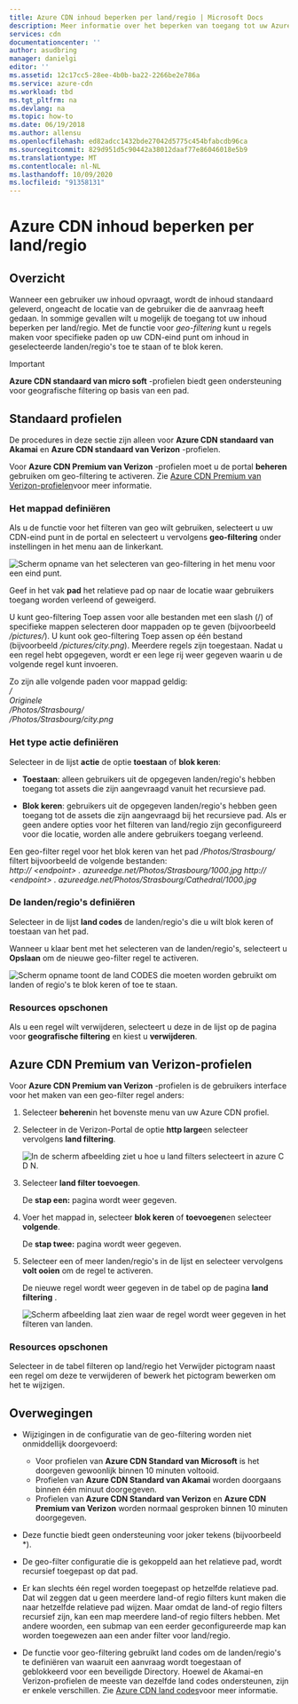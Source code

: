 ```yaml
---
title: Azure CDN inhoud beperken per land/regio | Microsoft Docs
description: Meer informatie over het beperken van toegang tot uw Azure CDN inhoud met behulp van de functie voor geo-filtering.
services: cdn
documentationcenter: ''
author: asudbring
manager: danielgi
editor: ''
ms.assetid: 12c17cc5-28ee-4b0b-ba22-2266be2e786a
ms.service: azure-cdn
ms.workload: tbd
ms.tgt_pltfrm: na
ms.devlang: na
ms.topic: how-to
ms.date: 06/19/2018
ms.author: allensu
ms.openlocfilehash: ed82adcc1432bde27042d5775c454bfabcdb96ca
ms.sourcegitcommit: 829d951d5c90442a38012daaf77e86046018e5b9
ms.translationtype: MT
ms.contentlocale: nl-NL
ms.lasthandoff: 10/09/2020
ms.locfileid: "91358131"
---
```

# <a name="restrict-azure-cdn-content-by-countryregion"></a>Azure CDN inhoud beperken per land/regio

## <a name="overview"></a>Overzicht
Wanneer een gebruiker uw inhoud opvraagt, wordt de inhoud standaard geleverd, ongeacht de locatie van de gebruiker die de aanvraag heeft gedaan. In sommige gevallen wilt u mogelijk de toegang tot uw inhoud beperken per land/regio. Met de functie voor *geo-filtering* kunt u regels maken voor specifieke paden op uw CDN-eind punt om inhoud in geselecteerde landen/regio's toe te staan of te blok keren.

> [!IMPORTANT]
> **Azure CDN standaard van micro soft** -profielen biedt geen ondersteuning voor geografische filtering op basis van een pad.
> 

## <a name="standard-profiles"></a>Standaard profielen
De procedures in deze sectie zijn alleen voor **Azure CDN standaard van Akamai** en **Azure CDN standaard van Verizon** -profielen. 

Voor **Azure CDN Premium van Verizon** -profielen moet u de portal **beheren** gebruiken om geo-filtering te activeren. Zie [Azure CDN Premium van Verizon-profielen](#azure-cdn-premium-from-verizon-profiles)voor meer informatie.

### <a name="define-the-directory-path"></a>Het mappad definiëren
Als u de functie voor het filteren van geo wilt gebruiken, selecteert u uw CDN-eind punt in de portal en selecteert u vervolgens **geo-filtering** onder instellingen in het menu aan de linkerkant. 

![Scherm opname van het selecteren van geo-filtering in het menu voor een eind punt.](./media/cdn-filtering/cdn-geo-filtering-standard.png)

Geef in het vak **pad** het relatieve pad op naar de locatie waar gebruikers toegang worden verleend of geweigerd. 

U kunt geo-filtering Toep assen voor alle bestanden met een slash (/) of specifieke mappen selecteren door mappaden op te geven (bijvoorbeeld */pictures/*). U kunt ook geo-filtering Toep assen op één bestand (bijvoorbeeld */pictures/city.png*). Meerdere regels zijn toegestaan. Nadat u een regel hebt opgegeven, wordt er een lege rij weer gegeven waarin u de volgende regel kunt invoeren.

Zo zijn alle volgende paden voor mappad geldig:   
*/*                                 
*Originele*     
*/Photos/Strasbourg/*     
*/Photos/Strasbourg/city.png*

### <a name="define-the-type-of-action"></a>Het type actie definiëren

Selecteer in de lijst **actie** de optie **toestaan** of **blok keren**: 

- **Toestaan**: alleen gebruikers uit de opgegeven landen/regio's hebben toegang tot assets die zijn aangevraagd vanuit het recursieve pad.

- **Blok keren**: gebruikers uit de opgegeven landen/regio's hebben geen toegang tot de assets die zijn aangevraagd bij het recursieve pad. Als er geen andere opties voor het filteren van land/regio zijn geconfigureerd voor die locatie, worden alle andere gebruikers toegang verleend.

Een geo-filter regel voor het blok keren van het pad */Photos/Strasbourg/* filtert bijvoorbeeld de volgende bestanden:     
*http:// \<endpoint> . azureedge.net/Photos/Strasbourg/1000.jpg* 
 *http:// \<endpoint> . azureedge.net/Photos/Strasbourg/Cathedral/1000.jpg*

### <a name="define-the-countriesregions"></a>De landen/regio's definiëren
Selecteer in de lijst **land codes** de landen/regio's die u wilt blok keren of toestaan van het pad. 

Wanneer u klaar bent met het selecteren van de landen/regio's, selecteert u **Opslaan** om de nieuwe geo-filter regel te activeren. 

![Scherm opname toont de land CODES die moeten worden gebruikt om landen of regio's te blok keren of toe te staan.](./media/cdn-filtering/cdn-geo-filtering-rules.png)

### <a name="clean-up-resources"></a>Resources opschonen
Als u een regel wilt verwijderen, selecteert u deze in de lijst op de pagina voor **geografische filtering** en kiest u **verwijderen**.

## <a name="azure-cdn-premium-from-verizon-profiles"></a>Azure CDN Premium van Verizon-profielen
Voor **Azure CDN Premium van Verizon** -profielen is de gebruikers interface voor het maken van een geo-filter regel anders:

1. Selecteer **beheren**in het bovenste menu van uw Azure CDN profiel.

2. Selecteer in de Verizon-Portal de optie **http large**en selecteer vervolgens **land filtering**.

    ![In de scherm afbeelding ziet u hoe u land filters selecteert in azure C D N.](./media/cdn-filtering/cdn-geo-filtering-premium.png)

3. Selecteer **land filter toevoegen**.

    De **stap een:** pagina wordt weer gegeven.

4. Voer het mappad in, selecteer **blok keren** of **toevoegen**en selecteer **volgende**.

    De **stap twee:** pagina wordt weer gegeven. 

5. Selecteer een of meer landen/regio's in de lijst en selecteer vervolgens **volt ooien** om de regel te activeren. 
    
    De nieuwe regel wordt weer gegeven in de tabel op de pagina **land filtering** .

    ![Scherm afbeelding laat zien waar de regel wordt weer gegeven in het filteren van landen.](./media/cdn-filtering/cdn-geo-filtering-premium-rules.png)

### <a name="clean-up-resources"></a>Resources opschonen
Selecteer in de tabel filteren op land/regio het Verwijder pictogram naast een regel om deze te verwijderen of bewerk het pictogram bewerken om het te wijzigen.

## <a name="considerations"></a>Overwegingen
* Wijzigingen in de configuratie van de geo-filtering worden niet onmiddellijk doorgevoerd:
   * Voor profielen van **Azure CDN Standard van Microsoft** is het doorgeven gewoonlijk binnen 10 minuten voltooid. 
   * Profielen van **Azure CDN Standard van Akamai** worden doorgaans binnen één minuut doorgegeven. 
   * Profielen van **Azure CDN Standard van Verizon** en **Azure CDN Premium van Verizon** worden normaal gesproken binnen 10 minuten doorgegeven. 
 
* Deze functie biedt geen ondersteuning voor joker tekens (bijvoorbeeld *).

* De geo-filter configuratie die is gekoppeld aan het relatieve pad, wordt recursief toegepast op dat pad.

* Er kan slechts één regel worden toegepast op hetzelfde relatieve pad. Dat wil zeggen dat u geen meerdere land-of regio filters kunt maken die naar hetzelfde relatieve pad wijzen. Maar omdat de land-of regio filters recursief zijn, kan een map meerdere land-of regio filters hebben. Met andere woorden, een submap van een eerder geconfigureerde map kan worden toegewezen aan een ander filter voor land/regio.

* De functie voor geo-filtering gebruikt land codes om de landen/regio's te definiëren van waaruit een aanvraag wordt toegestaan of geblokkeerd voor een beveiligde Directory. Hoewel de Akamai-en Verizon-profielen de meeste van dezelfde land codes ondersteunen, zijn er enkele verschillen. Zie [Azure CDN land codes](/previous-versions/azure/mt761717(v=azure.100))voor meer informatie. 

